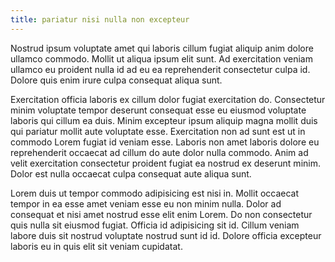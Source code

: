 ```yaml
---
title: pariatur nisi nulla non excepteur
---
```


Nostrud ipsum voluptate amet qui laboris cillum fugiat aliquip anim dolore ullamco commodo. Mollit ut aliqua ipsum elit sunt. Ad exercitation veniam ullamco eu proident nulla id ad eu ea reprehenderit consectetur culpa id. Dolore quis enim irure culpa consequat aliqua sunt.

Exercitation officia laboris ex cillum dolor fugiat exercitation do. Consectetur minim voluptate tempor deserunt consequat esse eu eiusmod voluptate laboris qui cillum ea duis. Minim excepteur ipsum aliquip magna mollit duis qui pariatur mollit aute voluptate esse. Exercitation non ad sunt est ut in commodo Lorem fugiat id veniam esse. Laboris non amet laboris dolore eu reprehenderit occaecat ad cillum do aute dolor nulla commodo. Anim ad velit exercitation consectetur proident fugiat ea nostrud ex deserunt minim. Dolor est nulla occaecat culpa consequat aute aliqua sunt.

Lorem duis ut tempor commodo adipisicing est nisi in. Mollit occaecat tempor in ea esse amet veniam esse eu non minim nulla. Dolor ad consequat et nisi amet nostrud esse elit enim Lorem. Do non consectetur quis nulla sit eiusmod fugiat. Officia id adipisicing sit id. Cillum veniam labore duis sit nostrud voluptate nostrud sunt id id. Dolore officia excepteur laboris eu in quis elit sit veniam cupidatat.